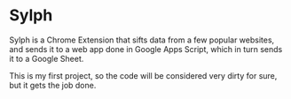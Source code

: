 # Sylph

Sylph is a Chrome Extension that sifts data from a few popular websites, and sends it to a web app done in Google Apps Script, which in turn sends it to a Google Sheet.

This is my first project, so the code will be considered very dirty for sure, but it gets the job done.
